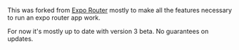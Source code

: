 This was forked from [Expo Router](https://github.com/expo/expo/tree/main/packages/expo-router) mostly to make all the features necessary to run an expo router app work.

For now it's mostly up to date with version 3 beta. No guarantees on updates.
